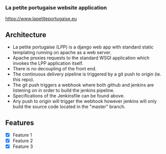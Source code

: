 ### La petite portugaise website application 

https://www.lapetiteportugaise.eu

## Architecture

- La petite portugaise (LPP) is a django web app with standard static templating running on apache as a web server.
- Apache proxies requests to the standard WSGI application which invokes the LPP application itself. 
- There is no decoupling of the front end. 
- The continuous delivery pipeline is triggered by a git push to origin (ie. this repo).
- The git push triggers a webhook where both github and jenkins are listening on in order to build the jenkins pipeline.
- Specifications of the Jenkinsfile can be found above.
- Any push to origin will trigger the webhook however jenkins will only build the source code located in the "master" branch.


## Features

* [x] Feature 1
* [x] Feature 2
* [x] Feature 3
